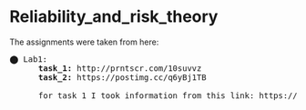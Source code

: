 # Reliability_and_risk_theory

The assignments were taken from here:

  <pre>⬤ Lab1: 
      <b>task_1:</b> http://prntscr.com/10suvvz 
      <b>task_2:</b> https://postimg.cc/q6yBj1TB 
      
      for task_1 I took information from this link: https://aegis4048.github.io/comprehensive_confidence_intervals_for_python_developers#python_ci_mean</pre>
